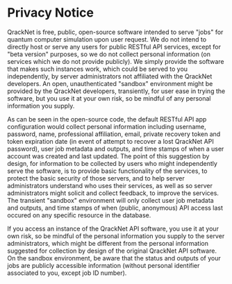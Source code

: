 # Privacy Notice

QrackNet is free, public, open-source software intended to serve "jobs" for quantum computer simulation upon user request. We do not intend to directly host or serve any users for public RESTful API services, except for "beta version" purposes, so we do not collect personal information (on services which we do not provide publicly). We simply provide the software that makes such instances work, which could be served to you independently, by server administrators not affiliated with the QrackNet developers. An open, unauthenticated "sandbox" environment might be provided by the QrackNet developers, transiently, for user ease in trying the software, but you use it at your own risk, so be mindful of any personal information you supply.

As can be seen in the open-source code, the default RESTful API app configuration would collect personal information including username, password, name, professional affiliation, email, private recovery token and token expiration date (in event of attempt to recover a lost QrackNet API password), user job metadata and outputs, and time stamps of when a user account was created and last updated. The point of this suggestion by design, for information to be collected by users who might independently serve the software, is to provide basic functionality of the services, to protect the basic security of those servers, and to help server administrators understand who uses their services, as well as so server administrators might solicit and collect feedback, to improve the services. The transient "sandbox" environment will only collect user job metadata and outputs, and time stamps of when (public, anonymous) API access last occured on any specific resource in the database.

If you access an instance of the QrackNet API software, you use it at your own risk, so be mindful of the personal information you supply to the server administrators, which might be different from the personal information suggested for collection by design of the original QrackNet API software. On the sandbox environment, be aware that the status and outputs of your jobs are publicly accessible information (without personal identifier associated to you, except job ID number).
